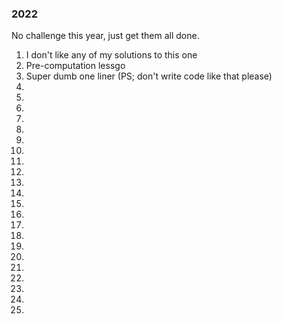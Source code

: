 ### 2022

No challenge this year, just get them all done.

1. I don't like any of my solutions to this one
2. Pre-computation lessgo
3. Super dumb one liner (PS; don't write code like that please)
4.
5.
6.
7.
8.
9.
10.
11.
12.
13.
14.
15.
16.
17.
18.
19.
20.
21.
22.
23.
24.
25.
